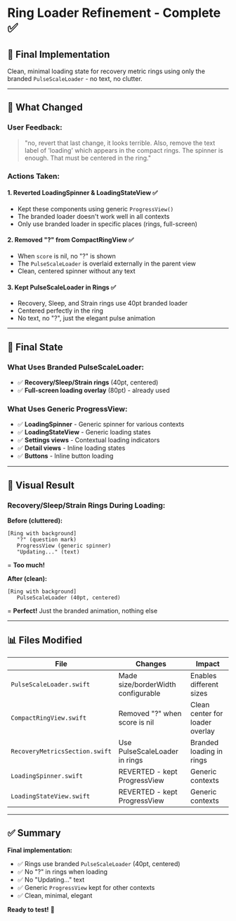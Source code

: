 # Ring Loader Refinement - Complete ✅

## 🎯 Final Implementation

Clean, minimal loading state for recovery metric rings using only the branded `PulseScaleLoader` - no text, no clutter.

---

## 🔄 What Changed

### User Feedback:
> "no, revert that last change, it looks terrible. Also, remove the text label of 'loading' which appears in the compact rings. The spinner is enough. That must be centered in the ring."

### Actions Taken:

#### 1. **Reverted LoadingSpinner & LoadingStateView** ✅
- Kept these components using generic `ProgressView()`
- The branded loader doesn't work well in all contexts
- Only use branded loader in specific places (rings, full-screen)

#### 2. **Removed "?" from CompactRingView** ✅
- When `score` is nil, no "?" is shown
- The `PulseScaleLoader` is overlaid externally in the parent view
- Clean, centered spinner without any text

#### 3. **Kept PulseScaleLoader in Rings** ✅
- Recovery, Sleep, and Strain rings use 40pt branded loader
- Centered perfectly in the ring
- No text, no "?", just the elegant pulse animation

---

## 📝 Final State

### What Uses Branded PulseScaleLoader:
- ✅ **Recovery/Sleep/Strain rings** (40pt, centered)
- ✅ **Full-screen loading overlay** (80pt) - already used

### What Uses Generic ProgressView:
- ✅ **LoadingSpinner** - Generic spinner for various contexts
- ✅ **LoadingStateView** - Generic loading states
- ✅ **Settings views** - Contextual loading indicators
- ✅ **Detail views** - Inline loading states
- ✅ **Buttons** - Inline button loading

---

## 🎨 Visual Result

### Recovery/Sleep/Strain Rings During Loading:

**Before (cluttered):**
```
[Ring with background]
   "?" (question mark)
   ProgressView (generic spinner)
   "Updating..." (text)
```
= **Too much!**

**After (clean):**
```
[Ring with background]
   PulseScaleLoader (40pt, centered)
```
= **Perfect!** Just the branded animation, nothing else

---

## 📊 Files Modified

| File | Changes | Impact |
|------|---------|--------|
| `PulseScaleLoader.swift` | Made size/borderWidth configurable | Enables different sizes |
| `CompactRingView.swift` | Removed "?" when score is nil | Clean center for loader overlay |
| `RecoveryMetricsSection.swift` | Use PulseScaleLoader in rings | Branded loading in rings |
| `LoadingSpinner.swift` | REVERTED - kept ProgressView | Generic contexts |
| `LoadingStateView.swift` | REVERTED - kept ProgressView | Generic contexts |

---

## ✅ Summary

**Final implementation:**
- ✅ Rings use branded `PulseScaleLoader` (40pt, centered)
- ✅ No "?" in rings when loading
- ✅ No "Updating..." text
- ✅ Generic `ProgressView` kept for other contexts
- ✅ Clean, minimal, elegant

**Ready to test!** 🚀

